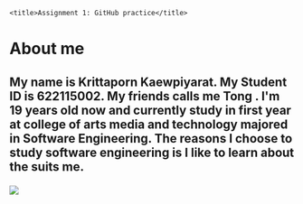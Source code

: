 <!DOCTYPE html>
<html>

<head>
    <meta charset="utf-8" />
    <link rel="stylesheet" href="style.css" />
  
    <title>Assignment 1: GitHub practice</title>
</head>

<body>
    <h1>About me</h1>
    <div>
        <h2>
            <p> My name is Krittaporn Kaewpiyarat. My Student ID is 622115002. My friends calls me Tong . I'm 19 years old now and currently study in
                first year at college of arts media and technology majored in Software Engineering. The reasons I choose to study
                software engineering is I like to learn about the 
                suits me.
        </h2>
        </p>
        <img src = "https://drive.google.com/file/d/1_mkdRBK9QpCo-LwWXDFX5MfE_gV5MvXy/view" >
    </div>
</body>

</html>
